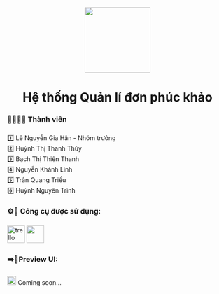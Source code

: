 <div align="center">
  <img height="150" src="https://husc.edu.vn/images/slide/cover6.jpg"  />
</div>

###

<h1 align="center">Hệ thống Quản lí đơn phúc khảo</h1>

###

<h3 align="left">👨‍💼👩‍💼 Thành viên</h3>

###

<p align="left">1️⃣ Lê Nguyễn Gia Hân - Nhóm trưởng<br>2️⃣ Huỳnh Thị Thanh Thúy<br>3️⃣ Bạch Thị Thiện Thanh<br>4️⃣ Nguyễn Khánh Linh<br>5️⃣ Trần Quang Triều <br>6️⃣ Huỳnh Nguyên Trình</p>

###

<h3 align="left">⚙️🎨 Công cụ được sử dụng:</h3>

###

<div align="left">
  <img src="https://cdn.jsdelivr.net/gh/devicons/devicon/icons/trello/trello-plain.svg" height="40" alt="trello logo"  />
  <img height="40" src="https://th.bing.com/th/id/R.310a1691a0faa97f99df3151f21be8cc?rik=q2SVl%2fMfuXeleQ&riu=http%3a%2f%2fappinstitute.com%2fapptools%2fwp-content%2fuploads%2f2016%2f07%2fLJf-7p3B-4.png&ehk=M8AF%2fVNwOzA3xeRoegLq6AAjBGyLmkBYN%2bX3sb8FTlA%3d&risl=&pid=ImgRaw&r=0"  />
</div>

###

  <h3>➡️🔗Preview UI:</h3>
  
### 

<div align = "left">
  <img height="20" src="https://www.superiorlawncareusa.com/wp-content/uploads/2020/05/loading-gif-png-5.gif" />
  <span>     Coming soon... </span>
</div>
